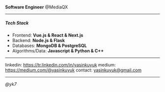 **Software Engineer** @MediaQX
* * *
##### Tech Stack
 - Frontend: **Vue.js & React & Next.js**
 - Backend: **Node.js & Flask**
 - Databases: **MongoDB & PostgreSQL**
 - Algorithms/Data: **Javascript & Python & C++**
* * *
linkedin: https://tr.linkedin.com/in/yasinkuyuk
medium: https://medium.com/@yasinkuyuk
contact: yasinkuyuk@gmail.com
***
*@yk7*

<!---
yasinkuyuk/yasinkuyuk is a ✨ special ✨ repository because its `README.md` (this file) appears on your GitHub profile.
You can click the Preview link to take a look at your changes.
--->
